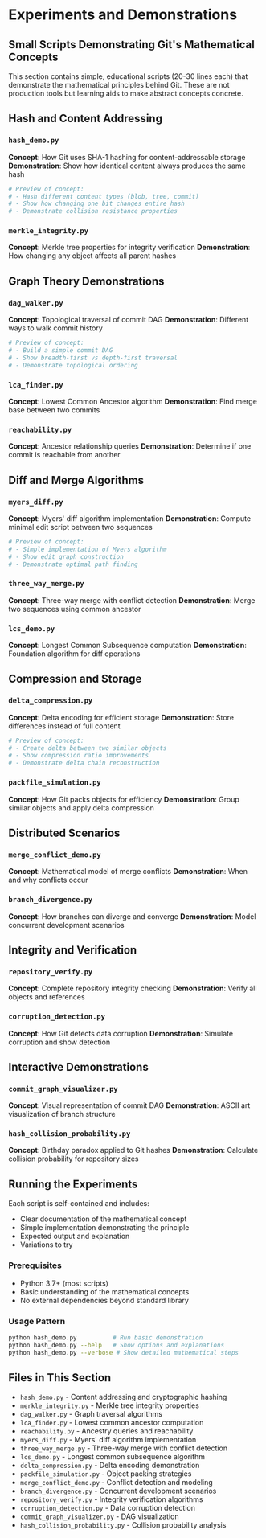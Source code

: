 # Experiments and Demonstrations

## Small Scripts Demonstrating Git's Mathematical Concepts

This section contains simple, educational scripts (20-30 lines each) that demonstrate the mathematical principles behind Git. These are not production tools but learning aids to make abstract concepts concrete.

## Hash and Content Addressing

### `hash_demo.py`
**Concept**: How Git uses SHA-1 hashing for content-addressable storage
**Demonstration**: Show how identical content always produces the same hash

```python
# Preview of concept:
# - Hash different content types (blob, tree, commit)
# - Show how changing one bit changes entire hash
# - Demonstrate collision resistance properties
```

### `merkle_integrity.py`
**Concept**: Merkle tree properties for integrity verification
**Demonstration**: How changing any object affects all parent hashes

## Graph Theory Demonstrations

### `dag_walker.py`
**Concept**: Topological traversal of commit DAG
**Demonstration**: Different ways to walk commit history

```python
# Preview of concept:
# - Build a simple commit DAG
# - Show breadth-first vs depth-first traversal
# - Demonstrate topological ordering
```

### `lca_finder.py`
**Concept**: Lowest Common Ancestor algorithm
**Demonstration**: Find merge base between two commits

### `reachability.py`
**Concept**: Ancestor relationship queries
**Demonstration**: Determine if one commit is reachable from another

## Diff and Merge Algorithms

### `myers_diff.py`
**Concept**: Myers' diff algorithm implementation
**Demonstration**: Compute minimal edit script between two sequences

```python
# Preview of concept:
# - Simple implementation of Myers algorithm
# - Show edit graph construction
# - Demonstrate optimal path finding
```

### `three_way_merge.py`
**Concept**: Three-way merge with conflict detection
**Demonstration**: Merge two sequences using common ancestor

### `lcs_demo.py`
**Concept**: Longest Common Subsequence computation
**Demonstration**: Foundation algorithm for diff operations

## Compression and Storage

### `delta_compression.py`
**Concept**: Delta encoding for efficient storage
**Demonstration**: Store differences instead of full content

```python
# Preview of concept:
# - Create delta between two similar objects
# - Show compression ratio improvements
# - Demonstrate delta chain reconstruction
```

### `packfile_simulation.py`
**Concept**: How Git packs objects for efficiency
**Demonstration**: Group similar objects and apply delta compression

## Distributed Scenarios

### `merge_conflict_demo.py`
**Concept**: Mathematical model of merge conflicts
**Demonstration**: When and why conflicts occur

### `branch_divergence.py`
**Concept**: How branches can diverge and converge
**Demonstration**: Model concurrent development scenarios

## Integrity and Verification

### `repository_verify.py`
**Concept**: Complete repository integrity checking
**Demonstration**: Verify all objects and references

### `corruption_detection.py`
**Concept**: How Git detects data corruption
**Demonstration**: Simulate corruption and show detection

## Interactive Demonstrations

### `commit_graph_visualizer.py`
**Concept**: Visual representation of commit DAG
**Demonstration**: ASCII art visualization of branch structure

### `hash_collision_probability.py`
**Concept**: Birthday paradox applied to Git hashes
**Demonstration**: Calculate collision probability for repository sizes

## Running the Experiments

Each script is self-contained and includes:
- Clear documentation of the mathematical concept
- Simple implementation demonstrating the principle
- Expected output and explanation
- Variations to try

### Prerequisites
- Python 3.7+ (most scripts)
- Basic understanding of the mathematical concepts
- No external dependencies beyond standard library

### Usage Pattern
```bash
python hash_demo.py          # Run basic demonstration
python hash_demo.py --help   # Show options and explanations
python hash_demo.py --verbose # Show detailed mathematical steps
```

## Files in This Section

- `hash_demo.py` - Content addressing and cryptographic hashing
- `merkle_integrity.py` - Merkle tree integrity properties
- `dag_walker.py` - Graph traversal algorithms
- `lca_finder.py` - Lowest common ancestor computation
- `reachability.py` - Ancestry queries and reachability
- `myers_diff.py` - Myers' diff algorithm implementation
- `three_way_merge.py` - Three-way merge with conflict detection
- `lcs_demo.py` - Longest common subsequence algorithm
- `delta_compression.py` - Delta encoding demonstration
- `packfile_simulation.py` - Object packing strategies
- `merge_conflict_demo.py` - Conflict detection and modeling
- `branch_divergence.py` - Concurrent development scenarios
- `repository_verify.py` - Integrity verification algorithms
- `corruption_detection.py` - Data corruption detection
- `commit_graph_visualizer.py` - DAG visualization
- `hash_collision_probability.py` - Collision probability analysis